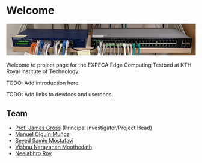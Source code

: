 # Welcome

![header](./assets/welcome_header.png)

Welcome to project page for the EXPECA Edge Computing Testbed at KTH Royal Institute of Technology.

TODO: Add introduction here.

TODO: Add links to devdocs and userdocs.

## Team

- [Prof. James Gross](https://www.jamesgross.org/) (Principal Investigator/Project Head)
- [Manuel Olguín Muñoz](https://olguin.se/)
- [Seyed Samie Mostafavi](https://www.kth.se/profile/ssmos)
- [Vishnu Narayanan Moothedath](https://www.kth.se/profile/vnmo)
- [Neelabhro Roy](https://github.com/neelabhro)
